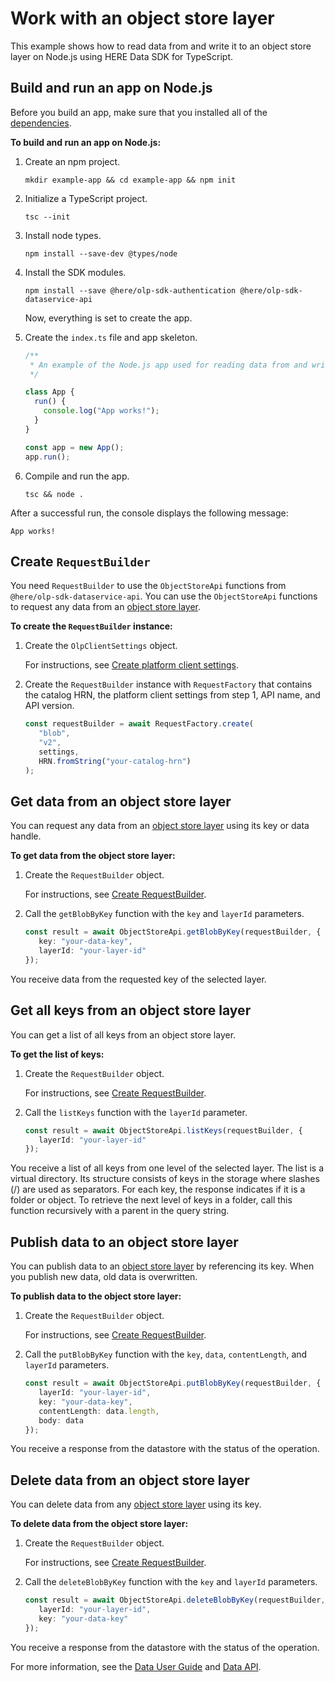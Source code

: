 # Work with an object store layer

This example shows how to read data from and write it to an object store layer on Node.js using HERE Data SDK for TypeScript.

## Build and run an app on Node.js

Before you build an app, make sure that you installed all of the <a href="https://github.com/heremaps/here-data-sdk-typescript#dependencies" target="_blank">dependencies</a>.

**To build and run an app on Node.js:**

1. Create an npm project.

   ```shell
   mkdir example-app && cd example-app && npm init
   ```

2. Initialize a TypeScript project.

   ```shell
   tsc --init
   ```

3. Install node types.

   ```shell
   npm install --save-dev @types/node
   ```

4. Install the SDK modules.

   ```shell
   npm install --save @here/olp-sdk-authentication @here/olp-sdk-dataservice-api
   ```

   Now, everything is set to create the app.

5. Create the `index.ts` file and app skeleton.

   ```typescript
   /**
    * An example of the Node.js app used for reading data from and writing it to an object store layer in the datastore.
    */

   class App {
     run() {
       console.log("App works!");
     }
   }

   const app = new App();
   app.run();
   ```

6. Compile and run the app.

   ```shell
   tsc && node .
   ```

After a successful run, the console displays the following message:

```shell
App works!
```

## Create `RequestBuilder`

You need `RequestBuilder` to use the `ObjectStoreApi` functions from `@here/olp-sdk-dataservice-api`.
You can use the `ObjectStoreApi` functions to request any data from an [object store layer](https://developer.here.com/documentation/data-user-guide/user_guide/portal/layers/layers.html#object-store-layers).

**To create the `RequestBuilder` instance:**

1. Create the `OlpClientSettings` object.

   For instructions, see <a href="https://github.com/heremaps/here-data-sdk-typescript/blob/master/docs/create-platform-client-settings.md" target="_blank">Create platform client settings</a>.

2. Create the `RequestBuilder` instance with `RequestFactory` that contains the catalog HRN, the platform client settings from step 1, API name, and API version.

   ```typescript
   const requestBuilder = await RequestFactory.create(
      "blob", 
      "v2", 
      settings, 
      HRN.fromString("your-catalog-hrn")
   );
   ```

## Get data from an object store layer

You can request any data from an [object store layer](https://developer.here.com/documentation/data-user-guide/user_guide/portal/layers/layers.html#object-store-layers) using its key or data handle.

**To get data from the object store layer:**

1. Create the `RequestBuilder` object.

   For instructions, see [Create RequestBuilder](#create-requestbuilder).

2. Call the `getBlobByKey` function with the `key` and `layerId` parameters.

   ```typescript
   const result = await ObjectStoreApi.getBlobByKey(requestBuilder, {
      key: "your-data-key",
      layerId: "your-layer-id"
   });
   ```

You receive data from the requested key of the selected layer.

## Get all keys from an object store layer

You can get a list of all keys from an object store layer.

**To get the list of keys:**

1. Create the `RequestBuilder` object.

   For instructions, see [Create RequestBuilder](#create-requestbuilder).

2. Call the `listKeys` function with the `layerId` parameter.

   ```typescript
   const result = await ObjectStoreApi.listKeys(requestBuilder, {
      layerId: "your-layer-id"
   });
   ```

You receive a list of all keys from one level of the selected layer.
The list is a virtual directory. Its structure consists of keys in
the storage where slashes (/) are used as separators.
For each key, the response indicates if it is a folder or object.
To retrieve the next level of keys in a folder,
call this function recursively with a parent in the query string.

## Publish data to an object store layer

You can publish data to an [object store layer](https://developer.here.com/documentation/data-user-guide/user_guide/portal/layers/layers.html#object-store-layers) by referencing its key. When you publish new data, old data is overwritten.

**To publish data to the object store layer:**

1. Create the `RequestBuilder` object.

   For instructions, see [Create RequestBuilder](#create-requestbuilder).

2. Call the `putBlobByKey` function with the `key`, `data`, `contentLength`, and `layerId` parameters.

   ```typescript
   const result = await ObjectStoreApi.putBlobByKey(requestBuilder, {
      layerId: "your-layer-id",
      key: "your-data-key",
      contentLength: data.length,
      body: data
   });
   ```

You receive a response from the datastore with the status of the operation.

## Delete data from an object store layer

You can delete data from any [object store layer](https://developer.here.com/documentation/data-user-guide/user_guide/portal/layers/layers.html#object-store-layers) using its key.

**To delete data from the object store layer:**

1. Create the `RequestBuilder` object.

   For instructions, see [Create RequestBuilder](#create-requestbuilder).

2. Call the `deleteBlobByKey` function with the `key` and `layerId` parameters.

   ```typescript
   const result = await ObjectStoreApi.deleteBlobByKey(requestBuilder, {
      layerId: "your-layer-id",
      key: "your-data-key"
   });
   ```

You receive a response from the datastore with the status of the operation.

For more information, see the [Data User Guide](https://developer.here.com/documentation/data-user-guide/user_guide/portal/layers/layers.html) and [Data API](https://developer.here.com/documentation/data-api/api-reference-blob-v2.html).

